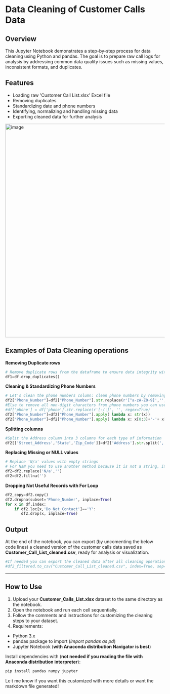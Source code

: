 # Data Cleaning of Customer Calls Data

## Overview

This Jupyter Notebook demonstrates a step-by-step process for data cleaning using Python and pandas. The goal is to prepare raw call logs for analysis by addressing common data quality issues such as missing values, inconsistent formats, and duplicates.

## Features

- Loading raw 'Customer Call List.xlsx' Excel file
- Removing duplicates
- Standardizing date and phone numbers
- Identifying, normalizing and handling missing data
- Exporting cleaned data for further analysis

<img width="933" height="675" alt="image" src="https://github.com/user-attachments/assets/4d1c3870-6f90-4aab-bbcc-69a0b88686d8" />


## Examples of Data Cleaning operations
**Removing Duplicate rows**
```python
# Remove duplicate rows from the dataframe to ensure data integrity with drop_duplicates() method
df1=df.drop_duplicates()
```

**Cleaning & Standardizing Phone Numbers**
```python
# Let's clean the phone numbers column: clean phone numbers by removing special characters (-, /, |)
df2["Phone_Number"]=df2["Phone_Number"].str.replace(r'[^a-zA-Z0-9]','',regex=True)
#Else to remove all non-digit characters from phone numbers you can use 
#df['phone'] = df['phone'].str.replace(r'[-/|]', '', regex=True)
df2["Phone_Number"]=df2["Phone_Number"].apply( lambda x: str(x))
df2["Phone_Number"]=df2["Phone_Number"].apply( lambda x: x[0:3]+'-'+ x[3:6]+'-'+x[6:10])
```

**Splitting columns**
```python
#Split the Address column into 3 columns for each type of information
df2[['Street_Address','State','Zip_Code']]=df2['Address'].str.split(',', n=2, expand=True)
```

**Replacing Missing or NULL values** 
```python
# Replace 'N/a' values with empty strings
# For NaN you need to use another method because it is not a string, it's a NULL value. Fill all NaN/null values with method fillna('') 
df2=df2.replace('N/a','')
df2=df2.fillna('')
```
**Dropping Not Useful Records with For Loop**
```python
df2_copy=df2.copy()
df2.dropna(subset='Phone_Number', inplace=True)
for x in df.index:
    if df2.loc[x,'Do_Not_Contact']=='Y':
       df2.drop(x, inplace=True)
```

## Output

At the end of the notebook, you can export (by uncomenting the below code lines) a cleaned version of the customer calls data saved as **Customer_Call_List_cleaned.csv**, ready for analysis or visualization.
```python
#If needed you can export the cleaned data after all cleaning operations to a csv using to_csv method
#df2_filtered.to_csv("Customer_Call_List_cleaned.csv", index=True, sep=";", encoding="utf-8")
```

---
## How to Use

1. Upload your **Customer_Calls_List.xlsx** dataset to the same directory as the notebook.
2. Open the notebook and run each cell sequentially.
3. Follow the comments and instructions for customizing the cleaning steps to your dataset.
4. Requirements:

- Python 3.x
- pandas package to import (_import pandas as pd_)
- Jupyter Notebook (**with Anaconda distribution Navigator is best**)

Install dependencies with (**not needed if you reading the file with Anaconda distribution interpreter**):
```bash
pip install pandas numpy jupyter
```



Le
t me know if you want this customized with more details or want the markdown file generated!
